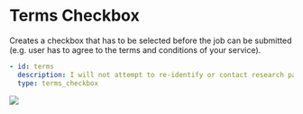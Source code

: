 # Terms Checkbox

Creates a checkbox that has to be selected before the job can be submitted (e.g. user has to agree to the terms and conditions of your service).

```yaml
- id: terms
  description: I will not attempt to re-identify or contact research participants.
  type: terms_checkbox
```

![](/images/inputs/checkbox.png)
